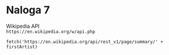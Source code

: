 # Naloga 7

Wikipedia API  
`https://en.wikipedia.org/w/api.php`  

`fetch('https://en.wikipedia.org/api/rest_v1/page/summary/' + firstArtist)`
